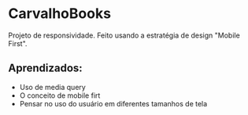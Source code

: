 # CarvalhoBooks
Projeto de responsividade. Feito usando a estratégia de design "Mobile First".

## Aprendizados:
- Uso de media query
- O conceito de mobile firt
- Pensar no uso do usuário em diferentes tamanhos de tela
